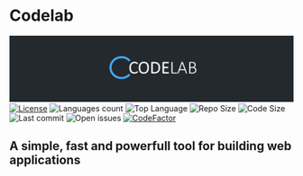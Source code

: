# Codelab

![Codelab Logo](https://raw.githubusercontent.com/psyll/Codelab/main/docs/assets/logo.png)
[![License](https://badgen.net/badge/license/PPCL)](https://psyll.com/license/ppcl-psyll-public-code-license)
![Languages count](https://img.shields.io/github/languages/count/psyll/Codelab)
![Top Language](https://img.shields.io/github/languages/top/psyll/Codelab)
![Repo Size](https://img.shields.io/github/repo-size/psyll/Codelab)
![Code Size](https://img.shields.io/github/languages/code-size/psyll/Codelab)
![Last commit](https://img.shields.io/github/last-commit/psyll/Codelab)
![Open issues](https://img.shields.io/github/issues-raw/psyll/Codelab)
[![CodeFactor](https://www.codefactor.io/repository/github/psyll/codelab/badge?s=ae31d6f3226bdf7bbf736f7337658a3f3d6a7fbd)](https://www.codefactor.io/repository/github/psyll)

## A simple, fast and powerfull tool for building web applications